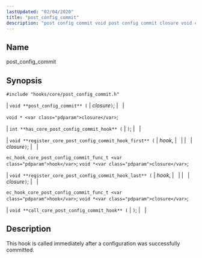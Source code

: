 ```yaml
---
lastUpdated: "02/04/2020"
title: "post_config_commit"
description: "post config commit void post config commit closure void closure int has core post config commit hook void register core post config commit hook first hook closure ec hook core post config commit func t hook void closure void register core post config commit hook last hook closure ec hook..."
---
```


<a name="hooks.core.post_config_commit"></a> 
## Name

post_config_commit

## Synopsis

`#include "hooks/core/post_config_commit.h"`

| `void **post_config_commit** (` | <var class="pdparam">closure</var>`)`; |   |

`void * <var class="pdparam">closure</var>`;

| `int **has_core_post_config_commit_hook** (` | `)`; |   |

| `void **register_core_post_config_commit_hook_first** (` | <var class="pdparam">hook</var>, |   |
|   | <var class="pdparam">closure</var>`)`; |   |

`ec_hook_core_post_config_commit_func_t <var class="pdparam">hook</var>`;
`void *<var class="pdparam">closure</var>`;

| `void **register_core_post_config_commit_hook_last** (` | <var class="pdparam">hook</var>, |   |
|   | <var class="pdparam">closure</var>`)`; |   |

`ec_hook_core_post_config_commit_func_t <var class="pdparam">hook</var>`;
`void *<var class="pdparam">closure</var>`;

| `void **call_core_post_config_commit_hook** (` | `)`; |   |

<a name="idp42736112"></a> 
## Description

This hook is called immediately after a configuration was successfully committed.